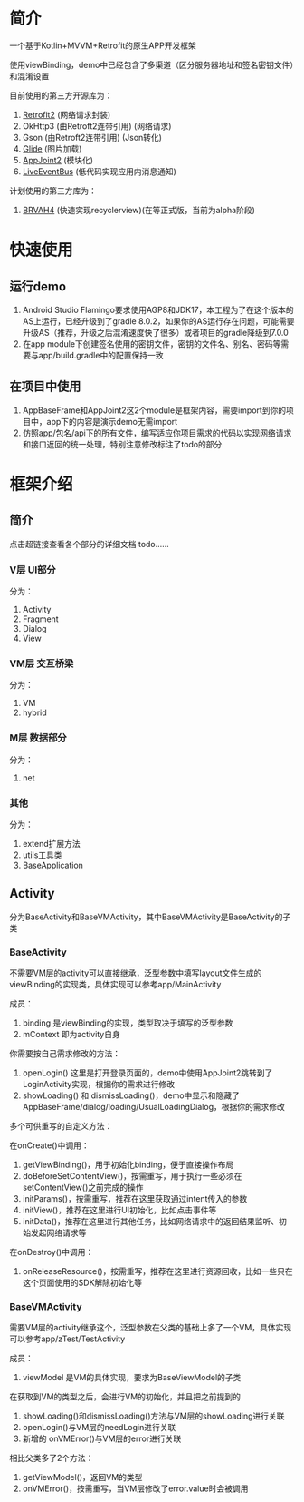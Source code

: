 # 简介
一个基于Kotlin+MVVM+Retrofit的原生APP开发框架

使用viewBinding，demo中已经包含了多渠道（区分服务器地址和签名密钥文件）和混淆设置

目前使用的第三方开源库为：
1. [Retrofit2](https://github.com/square/retrofit) (网络请求封装)
2. OkHttp3 (由Retroft2连带引用) (网络请求)
3. Gson (由Retroft2连带引用)  (Json转化)
4. [Glide](https://github.com/bumptech/glide) (图片加载)
5. [AppJoint2](https://github.com/JustGank/AppJoint2) (模块化)
6. [LiveEventBus](https://github.com/JeremyLiao/LiveEventBus) (低代码实现应用内消息通知)

计划使用的第三方库为：
1. [BRVAH4](https://github.com/CymChad/BaseRecyclerViewAdapterHelper) (快速实现recyclerview)(在等正式版，当前为alpha阶段)

# 快速使用
## 运行demo
1. Android Studio Flamingo要求使用AGP8和JDK17，本工程为了在这个版本的AS上运行，已经升级到了gradle 8.0.2，如果你的AS运行存在问题，可能需要升级AS（推荐，升级之后混淆速度快了很多）或者项目的gradle降级到7.0.0
2. 在app module下创建签名使用的密钥文件，密钥的文件名、别名、密码等需要与app/build.gradle中的配置保持一致

## 在项目中使用
1. AppBaseFrame和AppJoint2这2个module是框架内容，需要import到你的项目中，app下的内容是演示demo无需import
2. 仿照app/包名/api下的所有文件，编写适应你项目需求的代码以实现网络请求和接口返回的统一处理，特别注意修改标注了todo的部分

# 框架介绍
## 简介
点击超链接查看各个部分的详细文档 todo……
### V层 UI部分
分为：
1. Activity
2. Fragment
3. Dialog
4. View
### VM层 交互桥梁
分为：
1. VM
2. hybrid
### M层 数据部分
分为：
1. net
### 其他
分为：
1. extend扩展方法
2. utils工具类
3. BaseApplication
## Activity
分为BaseActivity和BaseVMActivity，其中BaseVMActivity是BaseActivity的子类
### BaseActivity
不需要VM层的activity可以直接继承，泛型参数中填写layout文件生成的viewBinding的实现类，具体实现可以参考app/MainActivity

成员：
1. binding 是viewBinding的实现，类型取决于填写的泛型参数
2. mContext 即为activity自身

你需要按自己需求修改的方法：
1. openLogin() 这里是打开登录页面的，demo中使用AppJoint2跳转到了LoginActivity实现，根据你的需求进行修改
2. showLoading() 和 dismissLoading()，demo中显示和隐藏了AppBaseFrame/dialog/loading/UsualLoadingDialog，根据你的需求修改

多个可供重写的自定义方法：

在onCreate()中调用：
1. getViewBinding()，用于初始化binding，便于直接操作布局
2. doBeforeSetContentView()，按需重写，用于执行一些必须在setContentView()之前完成的操作
3. initParams()，按需重写，推荐在这里获取通过intent传入的参数
4. initView()，推荐在这里进行UI初始化，比如点击事件等
5. initData()，推荐在这里进行其他任务，比如网络请求中的返回结果监听、初始发起网络请求等

在onDestroy()中调用：
1. onReleaseResource()，按需重写，推荐在这里进行资源回收，比如一些只在这个页面使用的SDK解除初始化等

### BaseVMActivity
需要VM层的activity继承这个，泛型参数在父类的基础上多了一个VM，具体实现可以参考app/zTest/TestActivity

成员：
1. viewModel 是VM的具体实现，要求为BaseViewModel的子类

在获取到VM的类型之后，会进行VM的初始化，并且把之前提到的
1. showLoading()和dismissLoading()方法与VM层的showLoading进行关联
2. openLogin()与VM层的needLogin进行关联
3. 新增的 onVMError()与VM层的error进行关联

相比父类多了2个方法：
1. getViewModel()，返回VM的类型
2. onVMError()，按需重写，当VM层修改了error.value时会被调用

